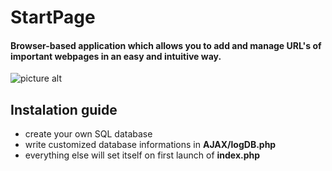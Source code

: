 # StartPage
#### Browser-based application which allows you to add and manage URL's of important webpages in an easy and intuitive way.
![picture alt](http://i.imgur.com/L4SLKUp.jpg)

## Instalation guide
* create your own SQL database
* write customized database informations in **AJAX/logDB.php**
* everything else will set itself on first launch of **index.php**
